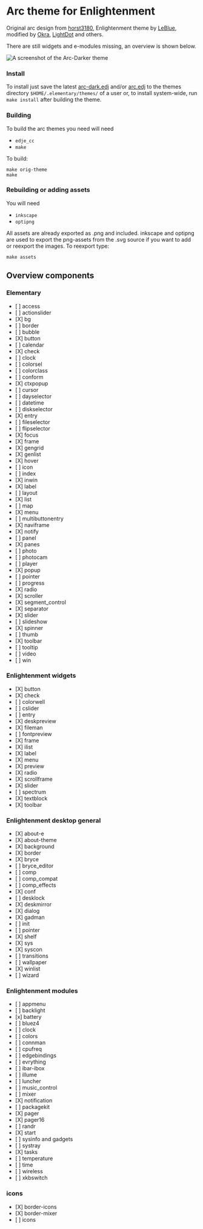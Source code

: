 # Arc theme for Enlightenment
Original arc design from [horst3180](https://github.com/horst3180/arc-theme), Enlightenment theme by [LeBlue](https://github.com/LeBlue/enlightenment-arc-theme), modified by [Okra](https://github.com/okratitan/enlightenment-arc-theme), [LightDot](https://github.com/lightdot/enlightenment-arc-theme) and others.

There are still widgets and e-modules missing, an overview is shown below.


![A screenshot of the Arc-Darker theme](https://github.com/lightdot/enlightenment-arc-theme/blob/master/screenshots/shot.png)

### Install

To install just save the latest [arc-dark.edj](https://github.com/lightdot/enlightenment-arc-theme/releases/latest/arc-dark.edj) and/or [arc.edj](https://github.com/lightdot/enlightenment-arc-theme/releases/latest/arc.edj) to the themes directory `$HOME/.elementary/themes/` of a user or, to install system-wide, run `make install` after building the theme.

### Building

To build the arc themes you need will need
* `edje_cc`
* `make`

To build:

```
make orig-theme
make
```

### Rebuilding or adding assets

You will need
* `inkscape`
* `optipng`

All assets are already exported as .png and included. inkscape and optipng are used to export the png-assets from the .svg source if you want to add or reexport the images. To reexport type:

`make assets`

## Overview components

### Elementary

* \[ ] access
* \[ ] actionslider
* \[X] bg
* \[ ] border
* \[ ] bubble
* \[X] button
* \[ ] calendar
* \[X] check
* \[ ] clock
* \[ ] colorsel
* \[ ] colorclass
* \[ ] conform
* \[X] ctxpopup
* \[ ] cursor
* \[ ] dayselector
* \[ ] datetime
* \[ ] diskselector
* \[X] entry
* \[ ] fileselector
* \[ ] flipselector
* \[X] focus
* \[X] frame
* \[X] gengrid
* \[X] genlist
* \[X] hover
* \[ ] icon
* \[ ] index
* \[X] inwin
* \[X] label
* \[ ] layout
* \[X] list
* \[ ] map
* \[X] menu
* \[ ] multibuttonentry
* \[X] naviframe
* \[X] notify
* \[ ] panel
* \[X] panes
* \[ ] photo
* \[ ] photocam
* \[ ] player
* \[X] popup
* \[ ] pointer
* \[ ] progress
* \[X] radio
* \[X] scroller
* \[X] segment_control
* \[X] separator
* \[X] slider
* \[ ] slideshow
* \[X] spinner
* \[ ] thumb
* \[X] toolbar
* \[ ] tooltip
* \[ ] video
* \[ ] win

### Enlightenment widgets

* \[X] button
* \[X] check
* \[ ] colorwell
* \[ ] cslider
* \[ ] entry
* \[X] deskpreview
* \[X] fileman
* \[ ] fontpreview
* \[X] frame
* \[X] ilist
* \[X] label
* \[X] menu
* \[X] preview
* \[X] radio
* \[X] scrollframe
* \[X] slider
* \[ ] spectrum
* \[X] textblock
* \[X] toolbar

### Enlightenment desktop general

* \[X] about-e
* \[X] about-theme
* \[X] background
* \[X] border
* \[X] bryce
* \[ ] bryce_editor
* \[ ] comp
* \[ ] comp_compat
* \[ ] comp_effects
* \[X] conf
* \[ ] desklock
* \[X] deskmirror
* \[X] dialog
* \[X] gadman
* \[ ] init
* \[ ] pointer
* \[X] shelf
* \[X] sys
* \[X] syscon
* \[ ] transitions
* \[ ] wallpaper
* \[X] winlist
* \[ ] wizard

### Enlightenment modules

* \[ ] appmenu
* \[ ] backlight
* \[x] battery
* \[ ] bluez4
* \[ ] clock
* \[ ] colors
* \[ ] connman
* \[ ] cpufreq
* \[ ] edgebindings
* \[ ] evrything
* \[ ] ibar-ibox
* \[ ] illume
* \[ ] luncher
* \[ ] music_control
* \[ ] mixer
* \[X] notification
* \[ ] packagekit
* \[X] pager
* \[X] pager16
* \[ ] randr
* \[X] start
* \[ ] sysinfo and gadgets
* \[ ] systray
* \[X] tasks
* \[ ] temperature
* \[ ] time
* \[ ] wireless
* \[ ] xkbswitch

### icons

* \[X] border-icons
* \[X] border-mixer
* \[ ] icons

